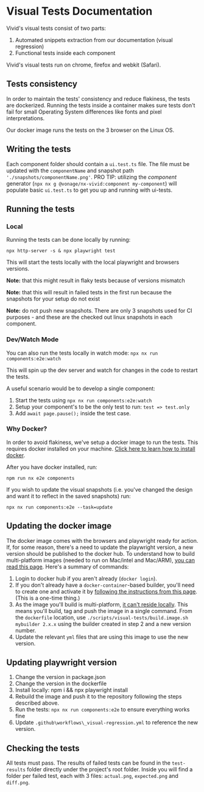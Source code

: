 # Visual Tests Documentation

Vivid's visual tests consist of two parts:

1. Automated snippets extraction from our documentation (visual regression)
2. Functional tests inside each component

Vivid's visual tests run on chrome, firefox and webkit (Safari).

## Tests consistency

In order to maintain the tests' consistency and reduce flakiness, the tests are dockerized. Running the tests inside a container makes sure tests don't fail for small Operating System differences like fonts and pixel interpretations.

Our docker image runs the tests on the 3 browser on the Linux OS.

## Writing the tests

Each component folder should contain a `ui.test.ts` file.
The file must be updated with the `componentName` and snapshot path `'./snapshots/componentName.png'`.
PRO TIP: utilizing the _component_ generator (`npx nx g @vonage/nx-vivid:component my-component`) will populate basic `ui.test.ts` to get you up and running with ui-tests.

## Running the tests

### Local

Running the tests can be done locally by running:

`npx http-server -s & npx playwright test`

This will start the tests locally with the local playwright and browsers versions.

**Note:** that this might result in flaky tests because of versions mismatch

**Note:** that this will result in failed tests in the first run because the snapshots for your setup do not exist

**Note:** do not push new snapshots. There are only 3 snapshots used for CI purposes - and these are the checked out linux snapshots in each component.

### Dev/Watch Mode

You can also run the tests locally in watch mode:
`npx nx run components:e2e:watch`

This will spin up the dev server and watch for changes in the code to restart the tests.

A useful scenario would be to develop a single component:

1. Start the tests using `npx nx run components:e2e:watch`
2. Setup your component's to be the only test to run: `test => test.only`
3. Add `await page.pause();` inside the test case.

### Why Docker?

In order to avoid flakiness, we've setup a docker image to run the tests. This requires docker installed on your machine. [Click here to learn how to install docker](https://docs.docker.com/get-docker/).

After you have docker installed, run:

`npm run nx e2e components`

If you wish to update the visual snapshots (i.e. you've changed the design and want it to reflect in the saved snapshots) run:

`npx nx run components:e2e --task=update`

## Updating the docker image

The docker image comes with the browsers and playwright ready for action.  If, for some reason, there's a need to update the playwright version, a new version should be published to the docker hub. To understand how to build multi-platform images (needed to run on Mac/intel and Mac/ARM), [you can read this page](https://docs.docker.com/build/building/multi-platform/). Here's a summary of commands:

1. Login to docker hub if you aren't already (`docker login`).
2. If you don't already have a `docker-container`-based builder, you'll need to create one and activate it by [following the instructions from this page](https://docs.docker.com/build/building/multi-platform/#getting-started). (This is a one-time thing.)
3. As the image you'll build is multi-platform, [it can't reside locally](https://github.com/docker/buildx/issues/166#issuecomment-544827163). This means you'll build, tag and push the image in a single command. From the `dockerfile` location, use `./scripts/visual-tests/build.image.sh mybuilder 2.x.x` using the builder created in step 2 and a new version number.
4. Update the relevant `yml` files that are using this image to use the new version.

## Updating playwright version

1. Change the version in package.json
2. Change the version in the dockerfile
3. Install locally: npm i && npx playwright install
4. Rebuild the image and push it to the repository following the steps described above.
5. Run the tests: `npx nx run components:e2e` to ensure everything works fine
6. Update `.github\workflows\_visual-regression.yml` to reference the new version.

## Checking the tests

All tests must pass. The results of failed tests can be found in the `test-results` folder directly under the project's root folder.  Inside you will find a folder per failed test, each with 3 files: `actual.png`, `expected.png` and `diff.png`.
